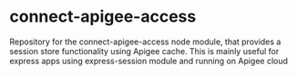 # connect-apigee-access
Repository for the connect-apigee-access node module, that provides a session store functionality using Apigee cache. This is mainly useful for express apps using express-session module and running on Apigee cloud
